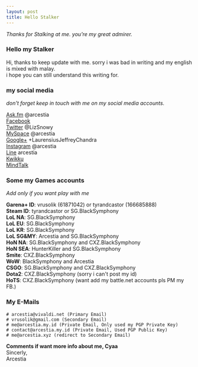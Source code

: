```yaml
---
layout: post
title: Hello Stalker
---
```

*Thanks for Stalking at me. you're my great admirer.*

### Hello my Stalker

Hi, thanks to keep update with me. sorry i was bad in writing and my english is mixed with malay. <br>
i hope you can still understand this writing for. <br>

### my social media
*don't forget keep in touch with me on my social media accounts.*

[Ask.fm](http://ask.fm/arcestia) @arcestia <br>
[Facebook](https://www.facebook.com/Arcestia) <br>
[Twitter](https://twitter.com/LizSnowy) @LizSnowy <br>
[MySpace](https://myspace.com/arcestia) @arcestia <br>
[Google+](https://plus.google.com/+LaurensiusJeffreyChandra) +LaurensiusJeffreyChandra <br>
[Instagram](https://instagram.com/arcestia/) @arcestia <br>
[Line](#) arcestia <br>
[Kwikku](http://www.kwikku.com/devilzsystem) <br>
[MindTalk](https://www.mindtalk.com/u/devilzsystem)

### Some my Games accounts
*Add only if you want play with me*

**Garena+ ID**: vrusolik (61871042) or tyrandcastor (166685888) <br>
**Steam ID**: tyrandcastor or SG.BlackSymphony <br>
**LoL NA**: SG.BlackSymphony <br>
**LoL EU**: SG.BlackSymphony <br>
**LoL KR**: SG.BlackSymphony <br>
**LoL SG&MY**: Arcestia and SG.BlackSymphony <br>
**HoN NA**: SG.BlackSymphony and CXZ.BlackSymphony <br>
**HoN SEA**: HunterKiller and SG.BlackSymphony <br>
**Smite**: CXZ.BlackSymphony <br>
**WoW**: BlackSymphony and Arcestia <br>
**CSGO**: SG.BlackSymphony and CXZ.BlackSymphony <br>
**Dota2**: CXZ.BlackSymphony (sorry i can't post my id) <br>
**HoTS**: CXZ.BlackSymphony (want add my battle.net accounts pls PM my FB.)

### My E-Mails

```
# arcestia@vivaldi.net (Primary Email)
# vrusolik@gmail.com (Secondary Email)
# me@arcestia.my.id (Private Email, Only used my PGP Private Key)
# contact@arcestia.my.id (Private Email, Used PGP Public Key)
# me@arcestia.xyz (redirect to Secondary Email)
```

**Comments if want more info about me, Cyaa** <br>
Sincerly, <br>
Arcestia
